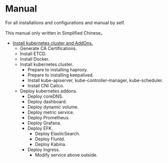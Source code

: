 # Manual
For all installations and configurations and manual by self.

This manual only written in Simplified Chinese。

- [Install kubernetes cluster and AddOns.](k8s/installation/README.md)
  - Generate CA Certifications.
  - Install ETCD.
  - Install Docker.
  - Install kubernetes cluster.
    - Prepare to installing haproxy.
    - Prepare to installing keepalived.
    - Install kube-apiserver, kube-controller-manager, kube-scheduler.
    - Install CNI Calico.
  - Deploy kubernetes addons.
    - Deploy coreDNS.
    - Deploy dashboard.
    - Deploy dynamic volume.
    - Deploy metric service.
    - Deploy Prometheus.
    - Deploy Grafana.
    - Deploy EFK.
      - Deploy ElasticSearch.
      - Deploy Fluntd.
      - Deploy Kabina.
    - Deploy Ingress.
      - Modify service above outside.
